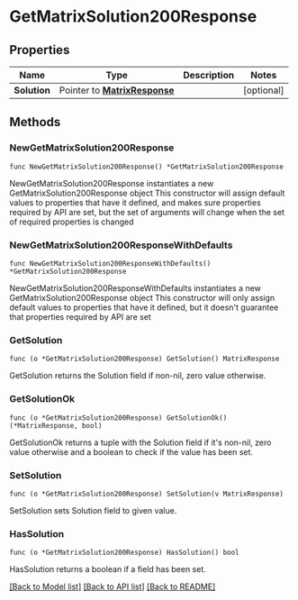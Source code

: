 # GetMatrixSolution200Response

## Properties

Name | Type | Description | Notes
------------ | ------------- | ------------- | -------------
**Solution** | Pointer to [**MatrixResponse**](MatrixResponse.md) |  | [optional] 

## Methods

### NewGetMatrixSolution200Response

`func NewGetMatrixSolution200Response() *GetMatrixSolution200Response`

NewGetMatrixSolution200Response instantiates a new GetMatrixSolution200Response object
This constructor will assign default values to properties that have it defined,
and makes sure properties required by API are set, but the set of arguments
will change when the set of required properties is changed

### NewGetMatrixSolution200ResponseWithDefaults

`func NewGetMatrixSolution200ResponseWithDefaults() *GetMatrixSolution200Response`

NewGetMatrixSolution200ResponseWithDefaults instantiates a new GetMatrixSolution200Response object
This constructor will only assign default values to properties that have it defined,
but it doesn't guarantee that properties required by API are set

### GetSolution

`func (o *GetMatrixSolution200Response) GetSolution() MatrixResponse`

GetSolution returns the Solution field if non-nil, zero value otherwise.

### GetSolutionOk

`func (o *GetMatrixSolution200Response) GetSolutionOk() (*MatrixResponse, bool)`

GetSolutionOk returns a tuple with the Solution field if it's non-nil, zero value otherwise
and a boolean to check if the value has been set.

### SetSolution

`func (o *GetMatrixSolution200Response) SetSolution(v MatrixResponse)`

SetSolution sets Solution field to given value.

### HasSolution

`func (o *GetMatrixSolution200Response) HasSolution() bool`

HasSolution returns a boolean if a field has been set.


[[Back to Model list]](../README.md#documentation-for-models) [[Back to API list]](../README.md#documentation-for-api-endpoints) [[Back to README]](../README.md)



